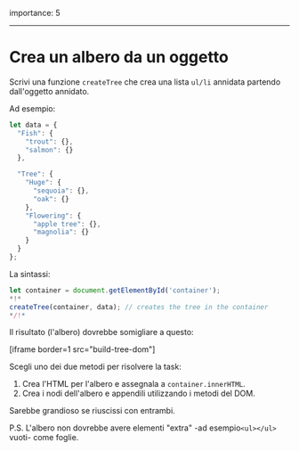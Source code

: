 importance: 5

---

# Crea un albero da un oggetto

Scrivi una funzione `createTree` che crea una lista `ul/li` annidata partendo dall'oggetto annidato.

Ad esempio:

```js
let data = {
  "Fish": {
    "trout": {},
    "salmon": {}
  },

  "Tree": {
    "Huge": {
      "sequoia": {},
      "oak": {}
    },
    "Flowering": {
      "apple tree": {},
      "magnolia": {}
    }
  }
};
```

La sintassi:

```js
let container = document.getElementById('container');
*!*
createTree(container, data); // creates the tree in the container
*/!*
```

Il risultato (l'albero) dovrebbe somigliare a questo:

[iframe border=1 src="build-tree-dom"]

Scegli uno dei due metodi per risolvere la task:

1. Crea l'HTML per l'albero e assegnala a `container.innerHTML`.
2. Crea i nodi dell'albero e appendili utilizzando i metodi del DOM.

Sarebbe grandioso se riuscissi con entrambi.

P.S. L'albero non dovrebbe avere elementi "extra" -ad esempio`<ul></ul>` vuoti- come foglie.
